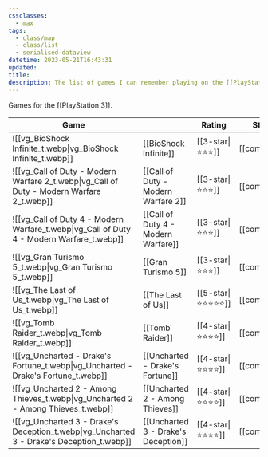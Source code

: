 ```yaml
---
cssclasses:
  - max
tags:
  - class/map
  - class/list
  - serialised-dataview
datetime: 2023-05-21T16:43:31
updated: 
title: 
description: The list of games I can remember playing on the [[PlayStation 3]] platform.
---
```

Games for the [[PlayStation 3]].

<!-- QueryToSerialize: table without id embed(link(thumbnail)) as "Game", file.link as "", rating as Rating, link(split( filter(file.tags, (t) => startswith(t, "#status") )[0], "/" )[1]) as Status from #class/video-game where contains(platform, [[PlayStation 3]]) sort file.name -->
<!-- SerializedQuery: table without id embed(link(thumbnail)) as "Game", file.link as "", rating as Rating, link(split( filter(file.tags, (t) => startswith(t, "#status") )[0], "/" )[1]) as Status from #class/video-game where contains(platform, [[PlayStation 3]]) sort file.name -->

| Game                                                                                                           |                                                                                      | Rating                                 | Status                                   |
| -------------------------------------------------------------------------------------------------------------- | ------------------------------------------------------------------------------------ | -------------------------------------- | ---------------------------------------- |
| ![[vg_BioShock Infinite_t.webp\|vg_BioShock Infinite_t.webp]]                             | [[BioShock Infinite]]                             | [[3-star\|⭐️⭐️⭐️]]     | [[completed]] |
| ![[vg_Call of Duty - Modern Warfare 2_t.webp\|vg_Call of Duty - Modern Warfare 2_t.webp]] | [[Call of Duty - Modern Warfare 2]] | [[3-star\|⭐️⭐️⭐️]]     | [[completed]] |
| ![[vg_Call of Duty 4 - Modern Warfare_t.webp\|vg_Call of Duty 4 - Modern Warfare_t.webp]] | [[Call of Duty 4 - Modern Warfare]] | [[3-star\|⭐️⭐️⭐️]]     | [[completed]] |
| ![[vg_Gran Turismo 5_t.webp\|vg_Gran Turismo 5_t.webp]]                                   | [[Gran Turismo 5]]                                   | [[3-star\|⭐️⭐️⭐️]]     | [[completed]] |
| ![[vg_The Last of Us_t.webp\|vg_The Last of Us_t.webp]]                                   | [[The Last of Us]]                                   | [[5-star\|⭐️⭐️⭐️⭐️⭐️]] | [[completed]] |
| ![[vg_Tomb Raider_t.webp\|vg_Tomb Raider_t.webp]]                                         | [[Tomb Raider]]                                         | [[4-star\|⭐️⭐️⭐️⭐️]]   | [[completed]] |
| ![[vg_Uncharted - Drake's Fortune_t.webp\|vg_Uncharted - Drake's Fortune_t.webp]]         | [[Uncharted - Drake's Fortune]]         | [[4-star\|⭐️⭐️⭐️⭐️]]   | [[completed]] |
| ![[vg_Uncharted 2 - Among Thieves_t.webp\|vg_Uncharted 2 - Among Thieves_t.webp]]         | [[Uncharted 2 - Among Thieves]]         | [[4-star\|⭐️⭐️⭐️⭐️]]   | [[completed]] |
| ![[vg_Uncharted 3 - Drake's Deception_t.webp\|vg_Uncharted 3 - Drake's Deception_t.webp]] | [[Uncharted 3 - Drake's Deception]] | [[4-star\|⭐️⭐️⭐️⭐️]]   | [[completed]] |
<!-- SerializedQuery END -->
